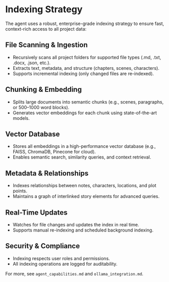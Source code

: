 # Indexing Strategy

The agent uses a robust, enterprise-grade indexing strategy to ensure fast, context-rich access to all project data:

## File Scanning & Ingestion

- Recursively scans all project folders for supported file types (.md, .txt, .docx, .json, etc.).
- Extracts text, metadata, and structure (chapters, scenes, characters).
- Supports incremental indexing (only changed files are re-indexed).

## Chunking & Embedding

- Splits large documents into semantic chunks (e.g., scenes, paragraphs, or 500–1000 word blocks).
- Generates vector embeddings for each chunk using state-of-the-art models.

## Vector Database

- Stores all embeddings in a high-performance vector database (e.g., FAISS, ChromaDB, Pinecone for cloud).
- Enables semantic search, similarity queries, and context retrieval.

## Metadata & Relationships

- Indexes relationships between notes, characters, locations, and plot points.
- Maintains a graph of interlinked story elements for advanced queries.

## Real-Time Updates

- Watches for file changes and updates the index in real time.
- Supports manual re-indexing and scheduled background indexing.

## Security & Compliance

- Indexing respects user roles and permissions.
- All indexing operations are logged for auditability.

For more, see `agent_capabilities.md` and `ollama_integration.md`.
